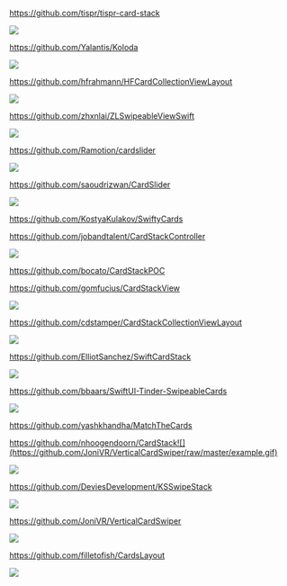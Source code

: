 https://github.com/tispr/tispr-card-stack

![](https://github.com/tispr/tispr-card-stack/raw/master/Screenshot_main.gif)

https://github.com/Yalantis/Koloda

![](https://github.com/Yalantis/Koloda/raw/master/Koloda_v2_example_animation.gif)

https://github.com/hfrahmann/HFCardCollectionViewLayout

![](https://raw.githubusercontent.com/hfrahmann/HFCardCollectionViewLayout/master/ReadmeAssets/Screenplay.gif)

https://github.com/zhxnlai/ZLSwipeableViewSwift

![](https://github.com/zhxnlai/ZLSwipeableViewSwift/raw/master/Previews/animation.gif)

https://github.com/Ramotion/cardslider

![](https://github.com/Ramotion/cardslider/raw/master/iOS_Card_Slider.gif)

https://github.com/saoudrizwan/CardSlider

![](https://cloud.githubusercontent.com/assets/7799382/23380926/88e837ee-fcf1-11e6-917a-49de8fc8ee13.gif)

https://github.com/KostyaKulakov/SwiftyCards

https://github.com/jobandtalent/CardStackController

![](https://github.com/jobandtalent/CardStackController/raw/master/Assets/cards.gif?raw=true)

https://github.com/bocato/CardStackPOC

https://github.com/gomfucius/CardStackView

![](https://github.com/gomfucius/CardStackView/raw/master/Example/example.gif?raw=true)

https://github.com/cdstamper/CardStackCollectionViewLayout

![](https://camo.githubusercontent.com/d708d5987e869158df6d9e93f6b7f9bc2423dccd/68747470733a2f2f6d656469612e67697068792e636f6d2f6d656469612f5970594a364b6f776e794b79755266524c4a2f67697068792e676966)

https://github.com/ElliotSanchez/SwiftCardStack

![](https://github.com/ElliotSanchez/SwiftCardStack/raw/master/stack.gif)

https://github.com/bbaars/SwiftUI-Tinder-SwipeableCards

![](https://camo.githubusercontent.com/bd587778686550595ef4adaa139509b599fe1478/68747470733a2f2f6d656469612e67697068792e636f6d2f6d656469612f6b4564383045454e35574d3336323530424b2f67697068792e676966)

https://github.com/yashkhandha/MatchTheCards

https://github.com/nhoogendoorn/CardStack![](https://github.com/JoniVR/VerticalCardSwiper/raw/master/example.gif)

![](https://github.com/nhoogendoorn/CardStack/raw/master/CardStackExample/CardStackExample.gif)

https://github.com/DeviesDevelopment/KSSwipeStack

![](https://camo.githubusercontent.com/0c98618dc067d31bf4a0126d408082f3911d4181/68747470733a2f2f6d656469612e67697068792e636f6d2f6d656469612f7738426e6d736a634a79464b552f67697068792e676966)

https://github.com/JoniVR/VerticalCardSwiper

![](https://github.com/JoniVR/VerticalCardSwiper/raw/master/example.gif)

https://github.com/filletofish/CardsLayout

![](https://github.com/filletofish/Cards/raw/master/Animation.gif)
